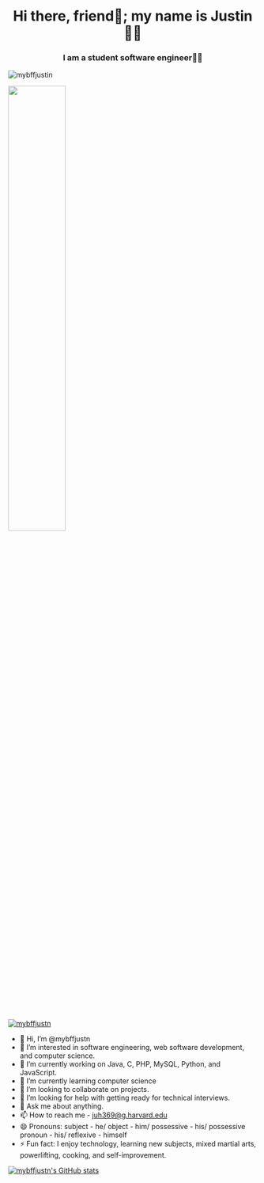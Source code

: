<h1 align="center">Hi there, friend👋; my name is Justin👨‍💻</h1>
<h3 align="center">I am a student software engineer👨‍🎓</h3>

<p align="left"> <img src="https://komarev.com/ghpvc/?username=mybffjustn&label=Profile%20views&color=A41034&style=for-the-badge" alt="mybffjustin" /> </p>
<img src="https://github-readme-streak-stats.herokuapp.com/?user=mybffjustn&theme=shades-of-purple" width="48%" >
<p align="left"> <a href="https://github.com/ryo-ma/github-profile-trophy"><img src="https://github-profile-trophy.vercel.app/?username=mybffjustn&theme=dark_lover" alt="mybffjustn" /></a> </p>

- 👋 Hi, I’m @mybffjustn
- 👀 I’m interested in software engineering, web software development, and computer science.
- 🔭 I’m currently working on Java, C, PHP, MySQL, Python, and JavaScript.
- 🌱 I’m currently learning computer science
- 💞️ I’m looking to collaborate on projects.
- 🤔 I’m looking for help with getting ready for technical interviews.
- 💬 Ask me about anything.
- 📫 How to reach me - juh369@g.harvard.edu
- 😄 Pronouns: subject - he/ object - him/ possessive - his/ possessive pronoun - his/ reflexive - himself
- ⚡ Fun fact: I enjoy technology, learning new subjects, mixed martial arts, powerlifting, cooking, and self-improvement.

<!---
mybffjustn/mybffjustn is a ✨ special ✨ repository because its `README.md` (this file) appears on your GitHub profile.
You can click the Preview link to take a look at your changes.
--->

[![mybffjustn's GitHub stats](https://github-readme-stats.vercel.app/api?username=mybffjustn&count_private=true&show_icons=true&theme=shades-of-purple)](https://github.com/mybffjustn/github-readme-stats)
